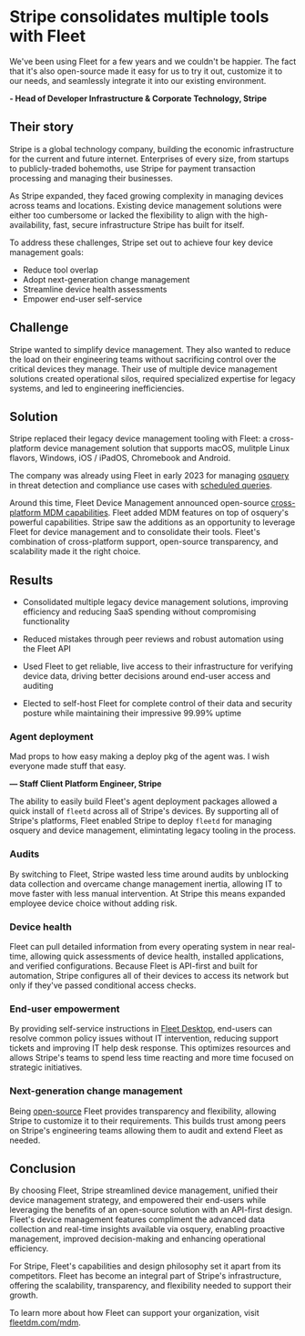 # Stripe consolidates multiple tools with Fleet

<div purpose="attribution-quote">

We've been using Fleet for a few years and we couldn't be happier. The fact that it's also open-source made it easy for us to try it out, customize it to our needs, and seamlessly integrate it into our existing environment.

**- Head of Developer Infrastructure & Corporate Technology, Stripe**
</div>

## Their story

Stripe is a global technology company, building the economic infrastructure for the current and future internet. Enterprises of every size, from startups to publicly-traded bohemoths, use Stripe for payment transaction processing and managing their businesses.

As Stripe expanded, they faced growing complexity in managing devices across teams and locations. Existing device management solutions were either too cumbersome or lacked the flexibility to align with the high-availability, fast, secure infrastructure Stripe has built for itself.

To address these challenges, Stripe set out to achieve four key device management goals:

- Reduce tool overlap
- Adopt next-generation change management
- Streamline device health assessments
- Empower end-user self-service

## Challenge

Stripe wanted to simplify device management. They also wanted to reduce the load on their engineering teams without sacrificing control over the critical devices they manage. Their use of multiple device management solutions created operational silos, required specialized expertise for legacy systems, and led to engineering inefficiencies.

## Solution

Stripe replaced their legacy device management tooling with Fleet: a cross-platform device management solution that supports macOS, mulitple Linux flavors, Windows, iOS / iPadOS, Chromebook and Android.

The company was already using Fleet in early 2023 for managing [osquery](https://www.osquery.io/) in threat detection and compliance use cases with [scheduled queries](https://fleetdm.com/guides/queries).

Around this time, Fleet Device Management announced open-source [cross-platform MDM capabilities](https://www.computerworld.com/article/1622574/fleet-announces-open-source-cross-platform-mdm-solution.html). Fleet added MDM features on top of osquery's powerful capabilities. Stripe saw the additions as an opportunity to leverage Fleet for device management and to consolidate their tools. Fleet's combination of cross-platform support, open-source transparency, and scalability made it the right choice.

## Results

<div purpose="checklist">

- Consolidated multiple legacy device management solutions, improving efficiency and reducing SaaS spending without compromising functionality

- Reduced mistakes through peer reviews and robust automation using the Fleet API

- Used Fleet to get reliable, live access to their infrastructure for verifying device data, driving better decisions around end-user access and auditing

- Elected to self-host Fleet for complete control of their data and security posture while maintaining their impressive 99.99% uptime
</div>

### Agent deployment

<div purpose="attribution-quote">

Mad props to how easy making a deploy pkg of the agent was. I wish everyone made stuff that easy.

**— Staff Client Platform Engineer, Stripe**
</div>

The ability to easily build Fleet's agent deployment packages allowed a quick install of `fleetd` across all of Stripe's devices. By supporting all of Stripe's platforms, Fleet enabled Stripe to deploy `fleetd` for managing osquery and device management, elimintating legacy tooling in the process.

### Audits

By switching to Fleet, Stripe wasted less time around audits by unblocking data collection and overcame change management inertia, allowing IT to move faster with less manual intervention. At Stripe this means expanded employee device choice without adding risk. 

### Device health

Fleet can pull detailed information from every operating system in near real-time, allowing quick assessments of device health, installed applications, and verified configurations. Because Fleet is API-first and built for automation, Stripe configures all of their devices to access its network but only if they've passed conditional access checks.

### End-user empowerment

By providing self-service instructions in [Fleet Desktop](https://fleetdm.com/guides/fleet-desktop#basic-article), end-users can resolve common policy issues without IT intervention, reducing support tickets and improving IT help desk response. This optimizes resources and allows Stripe's teams to spend less time reacting and more time focused on strategic initiatives.

### Next-generation change management

Being [open-source](http://fleetdm.com/handbook/company/why-this-way?utm_content=eo-security#why-open-source) Fleet provides transparency and flexibility, allowing Stripe to customize it to their requirements. This builds trust among peers on Stripe's engineering teams allowing them to audit and extend Fleet as needed.

## Conclusion

By choosing Fleet, Stripe streamlined device management, unified their device management strategy, and empowered their end-users while leveraging the benefits of an open-source solution with an API-first design. Fleet's device management features compliment the advanced data collection and real-time insights available via osquery, enabling proactive management, improved decision-making and enhancing operational efficiency.

For Stripe, Fleet's capabilities and design philosophy set it apart from its competitors. Fleet has become an integral part of Stripe's infrastructure, offering the scalability, transparency, and flexibility needed to support their growth.

To learn more about how Fleet can support your organization, visit [fleetdm.com/mdm](https://fleetdm.com/mdm).

<call-to-action></call-to-action>

<meta name="category" value="announcements">
<meta name="authorGitHubUsername" value="nonpunctual">
<meta name="authorFullName" value="Brock Walters">
<meta name="publishedOn" value="2025-09-26">
<meta name="articleTitle" value="Stripe consolidates multiple tools with Fleet">
<meta name="description" value="Stripe consolidates multiple tools with Fleet">
<meta name="showOnTestimonialsPageWithEmoji" value="🥀">
